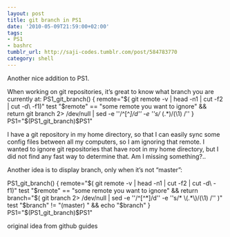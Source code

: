 ```yaml
---
layout: post
title: git branch in PS1
date: '2010-05-09T21:59:00+02:00'
tags:
- PS1
- bashrc
tumblr_url: http://saji-codes.tumblr.com/post/584783770
category: shell
---
```

Another nice addition to PS1.

When working on git repositories, it’s great to know what branch you are currently at:
PS1_git_branch() {
    remote="$( git remote -v | head -n1 | cut -f2 | cut -d\  -f1)"
    test "$remote" == "some remote you want to ignore" && return
    git branch 2> /dev/null | sed -e ''/^[^*]/d'' -e ''s/* \(.*\)/(\1) /''
} 
PS1="\$(PS1_git_branch)$PS1"


I have a git repository in my home directory, so that I can easily sync some config files between all my computers, so I am ignoring that remote. I wanted to ignore git repositories that have root in my home directory, but I did not find any fast way to determine that. Am I missing something?..



Another idea is to display branch, only when it’s not “master”:

PS1_git_branch() {
    remote="$( git remote -v | head -n1 | cut -f2 | cut -d\  -f1)"
    test "$remote" == "some remote you want to ignore" && return
    branch="$( git branch 2> /dev/null | sed -e ''/^[^*]/d'' -e ''s/* \(.*\)/(\1) /'' )"
    test "$branch" != "(master) " && echo "$branch"
} 
PS1="\$(PS1_git_branch)$PS1"


original idea from github guides
